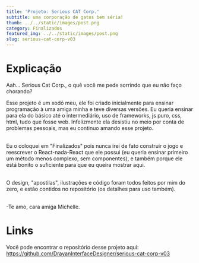 ```yaml
---
title: 'Projeto: Serious CAT Corp.'
subtitle: uma corporação de gatos bem séria!
thumb: ../../static/images/post.png
category: Finalizados
featured_img: ../../static/images/post.png
slug: serious-cat-corp-v03
---
```


# Explicação

Aah... Serious Cat Corp., o quê você me pede sorrindo que eu não faço chorando?<br>

Esse projeto é um xodó meu, ele foi criado inicialmente para ensinar programação à uma amiga minha e teve diversas versões. Eu queria ensinar para ela do básico até o intermediário, uso de frameworks, js puro, css, html, tudo que fosse web.
Infelizmente ela desistiu no meio por conta de problemas pessoais, mas eu continuo amando esse projeto.<br>
<br>

Eu o coloquei em "Finalizados" pois nunca irei de fato construir o jogo e reescrever o React-nada-React que ele possui (eu queria ensinar primeiro um método menos complexo, sem componentes), e também porque ele está bonito o suficiente para que eu queira mostrar aqui.<br>
<br>

O design, "apostilas", ilustrações e código foram todos feitos por mim do zero, e estão contidos no repositório (os detalhes para uso também).<br>
<br>

-Te amo, cara amiga Michelle.<br>

# Links

Você pode encontrar o repositório desse projeto aqui:<br>
https://github.com/DrayanInterfaceDesigner/serious-cat-corp-v03
